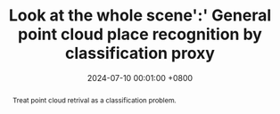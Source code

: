 ---
title:          Look at the whole scene':' General point cloud place recognition by classification proxy
date:           2024-07-10 00:01:00 +0800
selected:       false
pub:            "ISPRS Journal of Photogrammetry and Remote Sensing (IF: 12.7)"
pub_date:       "2024"
pub_last:       ' <span class="badge-recon"> Point Cloud Localization </span> '
abstract: >-
  Treat point cloud retrival as a classification problem.
  
cover:          assets/images/covers/laws.jpg
authors:
  - Yue Xie*
  - Bing Wang*
  - Haiping Wang
  - Fuxun Liang†
  - Wenxiao Zhang
  - Zhen Dong
  - Bisheng Yang
links:
  Paper: https://www.sciencedirect.com/science/article/abs/pii/S0924271624002557
  Code: https://github.com/WHU-USI3DV/LAWS
---